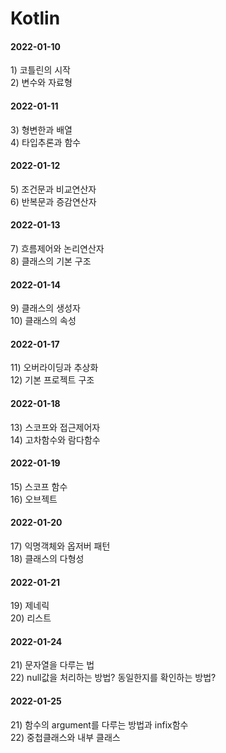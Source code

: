 # Kotlin
<h4>2022-01-10 <br/></h4>
1) 코틀린의 시작<br>
2) 변수와 자료형<br/>

<h4>2022-01-11 <br/></h4>
3) 형변한과 배열<br/>
4) 타입추론과 함수<br/>

<h4>2022-01-12 <br/></h4>
5) 조건문과 비교연산자<br/>
6) 반복문과 증감연산자<br/>

<h4>2022-01-13 <br/></h4>
7) 흐름제어와 논리연산자<br/>
8) 클래스의 기본 구조<br/>

<h4>2022-01-14 <br/></h4>
9) 클래스의 생성자<br/>
10) 클래스의 속성<br/>

<h4>2022-01-17 <br/></h4>
11) 오버라이딩과 추상화<br/>
12) 기본 프로젝트 구조<br/>

<h4>2022-01-18 <br/></h4>
13) 스코프와 접근제어자<br/>
14) 고차함수와 람다함수<br/>

<h4>2022-01-19 <br/></h4>
15) 스코프 함수<br/>
16) 오브젝트<br/>

<h4>2022-01-20 <br/></h4>
17) 익명객체와 옵저버 패턴<br/>
18) 클래스의 다형성<br/>

<h4>2022-01-21 <br/></h4>
19) 제네릭<br/>
20) 리스트<br/>

<h4>2022-01-24 <br/></h4>
21) 문자열을 다루는 법<br/>
22) null값을 처리하는 방법? 동일한지를 확인하는 방법?<br/>

<h4>2022-01-25 <br/></h4>
21) 함수의 argument를 다루는 방법과 infix함수<br/>
22) 중첩클래스와 내부 클래스<br/>
